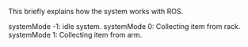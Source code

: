 This briefly explains how the system works with ROS.

systemMode -1: idle system.
systemMode 0: Collecting item from rack.
systemMode 1: Collecting item from arm.
